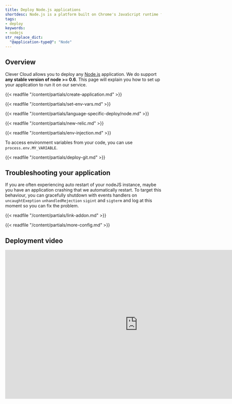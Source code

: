 ```yaml
---
title: Deploy Node.js applications
shortdesc: Node.js is a platform built on Chrome's JavaScript runtime for building fast, scalable network applications.
tags:
- deploy
keywords:
- nodejs
str_replace_dict:
  "@application-type@": "Node"
---
```


## Overview

Clever Cloud allows you to deploy any [Node.js](https://nodejs.org) application. We do support **any stable version of node >= 0.6**.
This page will explain you how to set up your application to run it on our service.

{{< readfile "/content/partials/create-application.md" >}}

{{< readfile "/content/partials/set-env-vars.md" >}}

{{< readfile "/content/partials/language-specific-deploy/node.md" >}}

{{< readfile "/content/partials/new-relic.md" >}}

{{< readfile "/content/partials/env-injection.md" >}}

To access environment variables from your code, you can use `process.env.MY_VARIABLE`.

{{< readfile "/content/partials/deploy-git.md" >}}

## Troubleshooting your application

If you are often experiencing auto restart of your nodeJS instance, maybe you have an application crashing that we automatically restart.
To target this behaviour, you can gracefully shutdown with events handlers on `uncaughtExeption` `unhandledRejection` `sigint` and `sigterm` and log at this moment so you can fix the problem.

{{< readfile "/content/partials/link-addon.md" >}}

{{< readfile "/content/partials/more-config.md" >}}

## Deployment video

<iframe width="853" height="480" src="https://www.youtube.com/embed/dxhSjHnrrhA?rel=0&amp;showinfo=0" frameborder="0" allowfullscreen></iframe>